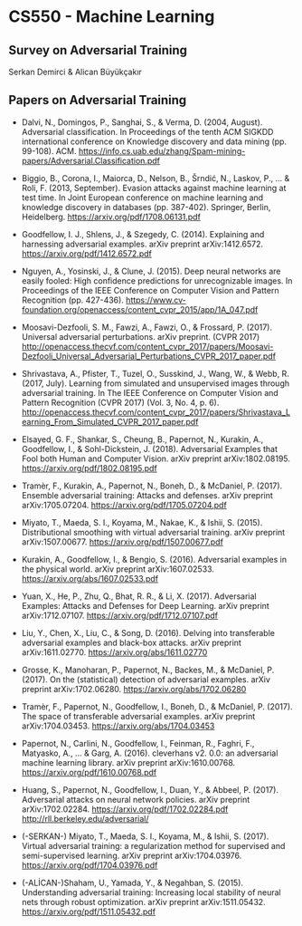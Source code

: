 # CS550 - Machine Learning
## Survey on Adversarial Training

Serkan Demirci & Alican Büyükçakır

## Papers on Adversarial Training

* Dalvi, N., Domingos, P., Sanghai, S., & Verma, D. (2004, August). Adversarial classification. In Proceedings of the tenth ACM SIGKDD international conference on Knowledge discovery and data mining (pp. 99-108). ACM.
https://info.cs.uab.edu/zhang/Spam-mining-papers/Adversarial.Classification.pdf

* Biggio, B., Corona, I., Maiorca, D., Nelson, B., Šrndić, N., Laskov, P., ... & Roli, F. (2013, September). Evasion attacks against machine learning at test time. In Joint European conference on machine learning and knowledge discovery in databases (pp. 387-402). Springer, Berlin, Heidelberg.
https://arxiv.org/pdf/1708.06131.pdf

* Goodfellow, I. J., Shlens, J., & Szegedy, C. (2014). Explaining and harnessing adversarial examples. arXiv preprint arXiv:1412.6572.
https://arxiv.org/pdf/1412.6572.pdf

* Nguyen, A., Yosinski, J., & Clune, J. (2015). Deep neural networks are easily fooled: High confidence predictions for unrecognizable images. In Proceedings of the IEEE Conference on Computer Vision and Pattern Recognition (pp. 427-436).
https://www.cv-foundation.org/openaccess/content_cvpr_2015/app/1A_047.pdf

* Moosavi-Dezfooli, S. M., Fawzi, A., Fawzi, O., & Frossard, P. (2017). Universal adversarial perturbations. arXiv preprint. (CVPR 2017)
http://openaccess.thecvf.com/content_cvpr_2017/papers/Moosavi-Dezfooli_Universal_Adversarial_Perturbations_CVPR_2017_paper.pdf

* Shrivastava, A., Pfister, T., Tuzel, O., Susskind, J., Wang, W., & Webb, R. (2017, July). Learning from simulated and unsupervised images through adversarial training. In The IEEE Conference on Computer Vision and Pattern Recognition (CVPR 2017) (Vol. 3, No. 4, p. 6).
http://openaccess.thecvf.com/content_cvpr_2017/papers/Shrivastava_Learning_From_Simulated_CVPR_2017_paper.pdf

* Elsayed, G. F., Shankar, S., Cheung, B., Papernot, N., Kurakin, A., Goodfellow, I., & Sohl-Dickstein, J. (2018). Adversarial Examples that Fool both Human and Computer Vision. arXiv preprint arXiv:1802.08195.
https://arxiv.org/pdf/1802.08195.pdf

* Tramèr, F., Kurakin, A., Papernot, N., Boneh, D., & McDaniel, P. (2017). Ensemble adversarial training: Attacks and defenses. arXiv preprint arXiv:1705.07204.
https://arxiv.org/pdf/1705.07204.pdf

* Miyato, T., Maeda, S. I., Koyama, M., Nakae, K., & Ishii, S. (2015). Distributional smoothing with virtual adversarial training. arXiv preprint arXiv:1507.00677.
https://arxiv.org/pdf/1507.00677.pdf

* Kurakin, A., Goodfellow, I., & Bengio, S. (2016). Adversarial examples in the physical world. arXiv preprint arXiv:1607.02533.
https://arxiv.org/abs/1607.02533.pdf

* Yuan, X., He, P., Zhu, Q., Bhat, R. R., & Li, X. (2017). Adversarial Examples: Attacks and Defenses for Deep Learning. arXiv preprint arXiv:1712.07107.
https://arxiv.org/pdf/1712.07107.pdf

* Liu, Y., Chen, X., Liu, C., & Song, D. (2016). Delving into transferable adversarial examples and black-box attacks. arXiv preprint arXiv:1611.02770.
https://arxiv.org/abs/1611.02770

* Grosse, K., Manoharan, P., Papernot, N., Backes, M., & McDaniel, P. (2017). On the (statistical) detection of adversarial examples. arXiv preprint arXiv:1702.06280.
https://arxiv.org/abs/1702.06280

* Tramèr, F., Papernot, N., Goodfellow, I., Boneh, D., & McDaniel, P. (2017). The space of transferable adversarial examples. arXiv preprint arXiv:1704.03453.
https://arxiv.org/abs/1704.03453

* Papernot, N., Carlini, N., Goodfellow, I., Feinman, R., Faghri, F., Matyasko, A., ... & Garg, A. (2016). cleverhans v2. 0.0: an adversarial machine learning library. arXiv preprint arXiv:1610.00768.
https://arxiv.org/pdf/1610.00768.pdf

* Huang, S., Papernot, N., Goodfellow, I., Duan, Y., & Abbeel, P. (2017). Adversarial attacks on neural network policies. arXiv preprint arXiv:1702.02284.
https://arxiv.org/pdf/1702.02284.pdf
http://rll.berkeley.edu/adversarial/

* (-SERKAN-) Miyato, T., Maeda, S. I., Koyama, M., & Ishii, S. (2017). Virtual adversarial training: a regularization method for supervised and semi-supervised learning. arXiv preprint arXiv:1704.03976.
https://arxiv.org/pdf/1704.03976.pdf

* (-ALİCAN-)Shaham, U., Yamada, Y., & Negahban, S. (2015). Understanding adversarial training: Increasing local stability of neural nets through robust optimization. arXiv preprint arXiv:1511.05432.
https://arxiv.org/pdf/1511.05432.pdf



